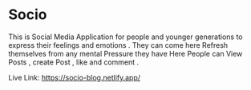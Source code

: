# Socio
This is Social Media Application for people and younger generations to express their feelings and emotions .
They can come here Refresh themselves from any mental Pressure they have 
Here People can View Posts , create Post , like and comment .


Live Link: https://socio-blog.netlify.app/
